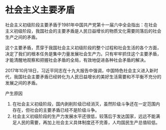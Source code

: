 # 社会主义主要矛盾

社会主义初级阶段主要矛盾于1981年中国共产党第十一届六中全会指出：在社会主义初级阶段，我国社会的主要矛盾是人民日益增长的物质文化需要同落后的社会生产之间的矛盾。

这个主要矛盾，贯穿于我国社会主义初级阶段的整个过程和社会生活的各个方面，决定了我们的根本任务是集中力量发展社会生产力。只有牢牢抓住这个主要矛盾，才能清醒地观察和把握社会矛盾的全局，有效地促进各种社会矛盾的解决。

2017年10月18日，习近平同志在十九大报告中强调，中国特色社会主义进入新时代，我国社会主要矛盾已经转化为人民日益增长的美好生活需要和不平衡不充分的发展之间的矛盾。

产生原因

1. 在社会主义初级阶段，国内剥削阶级已经消灭，虽然阶级斗争还在一定范围内存在，但社会的主要矛盾已经不是阶级斗争。
2. 社会主义初级阶段的生产力发展水平还很低，较落后于发达国家，远远不能满足人民的需要，再加上社会主义具体制度还不完善，人均国民生产总值较低。
